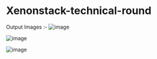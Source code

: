 # Xenonstack-technical-round

Output Images :-
![image](https://github.com/namanmishraaa/Xenonstack-technical-round/assets/90141361/70a66c67-51d6-4a4f-b08f-8126eeea8d77)

![image](https://github.com/namanmishraaa/Xenonstack-technical-round/assets/90141361/b22eeb35-b73a-449f-976f-c0dc8f4528c1)

![image](https://github.com/namanmishraaa/Xenonstack-technical-round/assets/90141361/1055aa92-5135-475f-a30f-796124bcae08)

